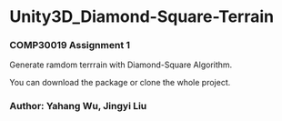 # Unity3D_Diamond-Square-Terrain

### COMP30019 Assignment 1 

Generate ramdom terrrain with Diamond-Square Algorithm.

You can download the package or clone the whole project.

### Author: Yahang Wu, Jingyi Liu